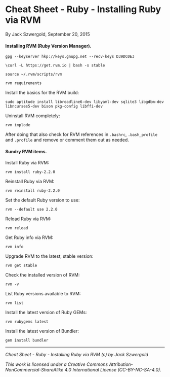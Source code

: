 # Cheat Sheet - Ruby - Installing Ruby via RVM

By Jack Szwergold, September 20, 2015

#### Installing RVM (Ruby Version Manager).
	
	gpg --keyserver hkp://keys.gnupg.net --recv-keys D39DC0E3
	
	\curl -L https://get.rvm.io | bash -s stable
	
	source ~/.rvm/scripts/rvm
	
	rvm requirements

Install the basics for the RVM build:
	
	sudo aptitude install libreadline6-dev libyaml-dev sqlite3 libgdbm-dev libncurses5-dev bison pkg-config libffi-dev

Uninstall RVM completely:

    rvm implode

After doing that also check for RVM references in `.bashrc`, `.bash_profile` and  `.profile` and remove or comment them out as needed.

#### Sundry RVM items.

Install Ruby via RVM:
	
	rvm install ruby-2.2.0

Reinstall Ruby via RVM:
	
	rvm reinstall ruby-2.2.0
	
Set the default Ruby version to use:
	
	rvm --default use 2.2.0

Reload Ruby via RVM:
	
	rvm reload

Get Ruby info via RVM:
	
	rvm info
	
Upgrade RVM to the latest, stable version:
	
	rvm get stable

Check the installed version of RVM:
	
	rvm -v
	
List Ruby versions available to RVM:
	
	rvm list
	
Install the latest version of Ruby GEMs:
	
	rvm rubygems latest
	
Install the latest version of Bundler:
	
	gem install bundler

***

*Cheat Sheet - Ruby - Installing Ruby via RVM (c) by Jack Szwergold*

*This work is licensed under a Creative Commons Attribution-NonCommercial-ShareAlike 4.0 International License (CC-BY-NC-SA-4.0).*
